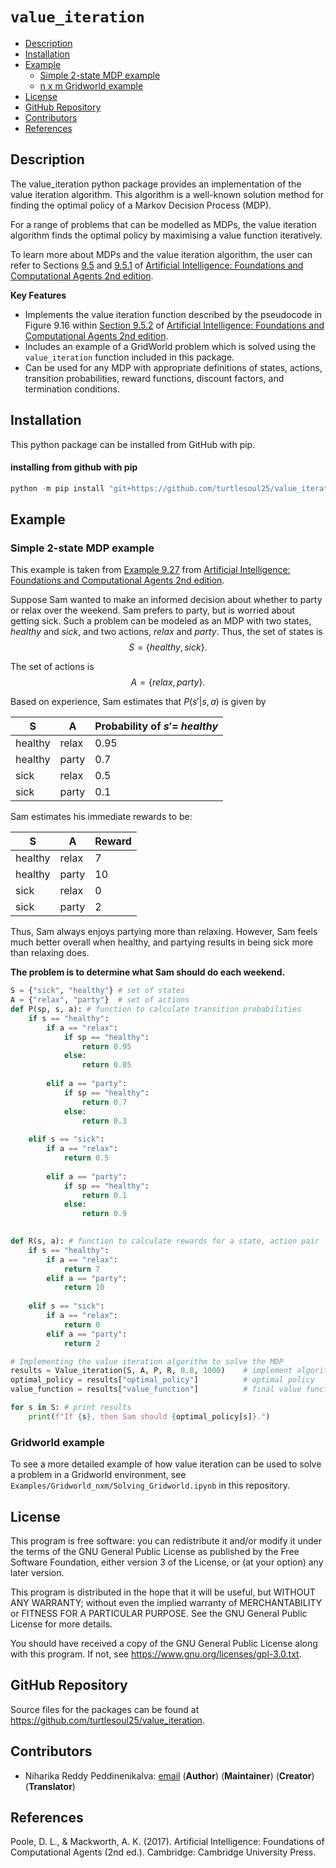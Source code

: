 # `value_iteration`

- [Description](#description)
- [Installation](#installation)
- [Example](#example)
  - [Simple 2-state MDP example](#simple-2-mdp-example)
  - [n x m Gridworld example](#gridworld-example)
- [License](#license)
- [GitHub Repository](#github-repository)
- [Contributors](#contributors)
- [References](#references)

## **Description**

The value_iteration python package provides an implementation of the value iteration algorithm. This algorithm is a well-known solution method for finding the optimal policy of a Markov Decision Process (MDP). 

For a range of problems that can be modelled as MDPs, the value iteration algorithm finds the optimal policy by maximising a value function iteratively. 

To learn more about MDPs and the value iteration algorithm, the user can refer to Sections [9.5](https://artint.info/2e/html2e/ArtInt2e.Ch9.S5.html) and [9.5.1](https://artint.info/2e/html2e/ArtInt2e.Ch9.S5.SS1.html) of [Artificial Intelligence: Foundations and Computational Agents 2nd edition](https://artint.info/2e/html2e/ArtInt2e.html).

**Key Features**
- Implements the value iteration function described by the pseudocode in Figure 9.16 within [Section 9.5.2](https://artint.info/2e/html2e/ArtInt2e.Ch9.S5.SS2.html) of [Artificial Intelligence: Foundations and Computational Agents 2nd edition](https://artint.info/2e/html2e/ArtInt2e.html).
- Includes an example of a GridWorld problem which is solved using the `value_iteration` function included in this package.
- Can be used for any MDP with appropriate definitions of states, actions, transition probabilities, reward functions, discount factors, and termination conditions.


## **Installation**

This python package can be installed from GitHub with pip.
#### installing from github with pip
``` python
python -m pip install "git+https://github.com/turtlesoul25/value_iteration"
```

## **Example**

### Simple 2-state MDP example
This example is taken from [Example 9.27](https://artint.info/2e/html2e/ArtInt2e.Ch9.S5.html#Ch9.Thmciexamplered27) from [Artificial Intelligence: Foundations and Computational Agents 2nd edition](https://artint.info/2e/html2e/ArtInt2e.html). 

Suppose Sam wanted to make an informed decision about whether to party or relax over the weekend. Sam prefers to party, but is worried about getting sick. Such a problem can be modeled as an MDP with two states, _healthy_ and _sick_, and two actions, _relax_ and _party_. Thus, the set of states is 
$$S = \{\textit{healthy}, \textit{sick} \}.$$

The set of actions is 
$$A = \{\textit{relax}, \textit{party} \}.$$

Based on experience, Sam estimates that $P(s' \vert s, a)$ is given by 

| S   | A  | Probability of $s' =$ _healthy_   |
|----|----|---------------------------------------------|
| healthy  | relax   | 0.95  |
| healthy  | party   | 0.7  |
| sick  | relax   | 0.5  |
| sick  | party   | 0.1  |

Sam estimates his immediate rewards to be:

| S   | A  | Reward   |
|----|----|---------------------------------------------|
| healthy  | relax   | 7  |
| healthy  | party   | 10  |
| sick  | relax   | 0  |
| sick  | party   | 2  |


Thus, Sam always enjoys partying more than relaxing. However, Sam feels much better overall when healthy, and partying results in being sick more than relaxing does.

**The problem is to determine what Sam should do each weekend.**


``` python
S = {"sick", "healthy"} # set of states
A = {"relax", "party"}  # set of actions
def P(sp, s, a): # function to calculate transition probabilities
    if s == "healthy":
        if a == "relax":
            if sp == "healthy":
                return 0.95
            else:
                return 0.05
            
        elif a == "party":
            if sp == "healthy":
                return 0.7
            else:
                return 0.3
            
    elif s == "sick":
        if a == "relax":
            return 0.5
        
        elif a == "party":
            if sp == "healthy":
                return 0.1
            else:
                return 0.9
            

def R(s, a): # function to calculate rewards for a state, action pair
    if s == "healthy":
        if a == "relax":
            return 7
        elif a == "party":
            return 10
        
    elif s == "sick":
        if a == "relax":
            return 0
        elif a == "party":
            return 2

# Implementing the value iteration algorithm to solve the MDP
results = Value_iteration(S, A, P, R, 0.8, 1000)    # implement algorithm
optimal_policy = results["optimal_policy"]          # optimal policy
value_function = results["value_function"]          # final value function

for s in S: # print results
    print(f"If {s}, then Sam should {optimal_policy[s]}.")

```

### Gridworld example
To see a more detailed example of how value iteration can be used to solve a problem in a Gridworld environment, see `Examples/Gridworld_nxm/Solving_Gridworld.ipynb` in this repository.

## License

This program is free software: you can redistribute it and/or modify it under the terms of the GNU General Public License as published by the Free Software Foundation, either version 3 of the License, or (at your option) any later version.

This program is distributed in the hope that it will be useful, but WITHOUT ANY WARRANTY; without even the implied warranty of MERCHANTABILITY or FITNESS FOR A PARTICULAR PURPOSE. See the GNU General Public License for more details.

You should have received a copy of the GNU General Public License along with this program. If not, see <https://www.gnu.org/licenses/gpl-3.0.txt>.

## GitHub Repository

Source files for the packages can be found at
<https://github.com/turtlesoul25/value_iteration>.

## Contributors

- Niharika Reddy Peddinenikalva: [email](mailto:n.peddinenikalva@lancaster.ac.uk) (**Author**)
  (**Maintainer**) (**Creator**) (**Translator**)

## References

Poole, D. L., & Mackworth, A. K. (2017). Artificial Intelligence: Foundations of Computational Agents (2nd ed.). Cambridge: Cambridge University Press.

